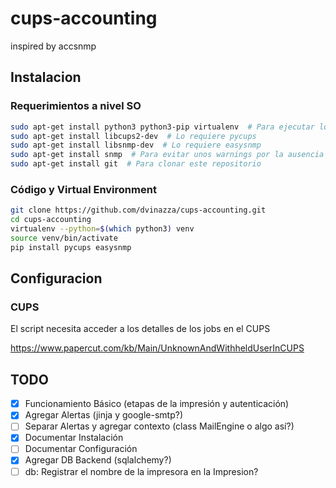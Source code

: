 # cups-accounting

inspired by accsnmp
## Instalacion

### Requerimientos a nivel SO

```bash
sudo apt-get install python3 python3-pip virtualenv  # Para ejecutar los scripts
sudo apt-get install libcups2-dev  # Lo requiere pycups
sudo apt-get install libsnmp-dev  # Lo requiere easysnmp
sudo apt-get install snmp  # Para evitar unos warnings por la ausencia de MIBs
sudo apt-get install git  # Para clonar este repositorio
```

### Código y Virtual Environment

```bash
git clone https://github.com/dvinazza/cups-accounting.git
cd cups-accounting
virtualenv --python=$(which python3) venv
source venv/bin/activate
pip install pycups easysnmp
```

## Configuracion

### CUPS

El script necesita acceder a los detalles de los jobs en el CUPS

https://www.papercut.com/kb/Main/UnknownAndWithheldUserInCUPS

## TODO

- [x] Funcionamiento Básico (etapas de la impresión y autenticación)
- [x] Agregar Alertas (jinja y google-smtp?)
- [ ] Separar Alertas y agregar contexto (class MailEngine o algo así?)
- [x] Documentar Instalación
- [ ] Documentar Configuración
- [x] Agregar DB Backend (sqlalchemy?)
- [ ] db: Registrar el nombre de la impresora en la Impresion?
